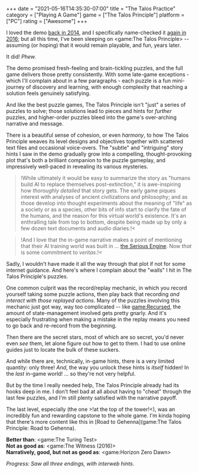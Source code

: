 +++
date = "2021-05-16T14:35:30-07:00"
title = "The Talos Practice"
category = ["Playing A Game"]
game = ["The Talos Principle"]
platform = ["PC"]
rating = ["Awesome"]
+++

I loved the demo [back in 2014]($SiteBaseURL$2014/11/06/praise-talos/), and I specifically name-checked it [again in 2016]($SiteBaseURL$2016/02/06/much-more-fun-than-the-harrison-ford-movie/); but all this time, I've been sleeping on <game:The Talos Principle> -- assuming (or hoping) that it would remain playable, and fun, years later.

It did!  <i>Phew.</i>

The demo promised fresh-feeling and brain-tickling puzzles, and the full game delivers those pretty consistently.  With some late-game exceptions - which I'll complain about in a few paragraphs - each puzzle is a fun mini-journey of discovery and learning, with enough complexity that reaching a solution feels genuinely satisfying.

And like the best puzzle games, The Talos Principle isn't "just" a series of puzzles to solve; those solutions lead to pieces and hints for <i>further</i> puzzles, and higher-order puzzles bleed into the game's over-arching narrative and message.

There is a beautiful sense of cohesion, or even <i>harmony</i>, to how The Talos Principle weaves its level designs and objectives together with scattered text files and occasional voice-overs.  The "subtle" and "intriguing" story hints I saw in the demo gradually grow into a compelling, thought-provoking plot that's both a brilliant companion to the puzzle gameplay, and impressively well-paced in revealing its various mysteries.

>!While ultimately it would be easy to summarize the story as "humans build AI to replace themselves post-extinction," it is awe-inspiring how <i>thoroughly detailed</i> that story gets.  The early game piques interest with analyses of ancient civilizations and philosophy; and as those develop into thought experiments about the meaning of "life" as a society or as a species, other bits of info start to clarify the fate of the humans, and the reason for this virtual world's existence.  It's an enthralling tale from top to bottom, despite being made up by only a few dozen text documents and audio diaries.!<

>!And I love that the in-game narrative makes a point of mentioning that their AI training world was built in ... <a href="http://www.croteam.com/technology/">the Serious Engine</a>.  Now <i>that</i> is some commitment to <i>veritas</i>.!<

Sadly, I wouldn't have made it all the way through that plot if not for some internet guidance.  And here's where I complain about the "walls" I hit in The Talos Principle's puzzles.

One common culprit was the record/replay mechanic, in which you record yourself taking some puzzle actions, then play back that recording <i>and interact with those replayed actions</i>.  Many of the puzzles involving this mechanic just got way, way too complicated -- like <game:Recursed>, the amount of state-management involved gets pretty gnarly.  And it's especially frustrating when making a mistake in the replay means you need to go back and re-record from the beginning.

Then there are the secret stars, most of which are so secret, you'd never even <i>see</i> them, let alone figure out how to get to them.  I had to use online guides just to locate the bulk of these suckers.

And while there are, technically, in-game hints, there is a very limited quantity: only three!  <i>And</i>, the way you unlock these hints is <i>itself</i> hidden!  In the <i>last</i> in-game world!  ... so they're not very helpful.

But by the time I really needed help, The Talos Principle already had its hooks deep in me.  I don't feel bad at all about having to "cheat" through the last few puzzles, and I'm still plenty satisfied with the narrative payoff.

The last level, especially (the one >!at the top of the tower!<), was an incredibly fun and rewarding capstone to the whole game.  I'm kinda hoping that there's more content like this in [Road to Gehenna](game:The Talos Principle: Road to Gehenna).

<b>Better than</b>: <game:The Turing Test>  
<b>Not as good as</b>: <game:The Witness (2016)>  
<b>Narratively, good, but not as good as</b>: <game:Horizon Zero Dawn>

<i>Progress: Saw all three endings, with interweb hints.</i>
